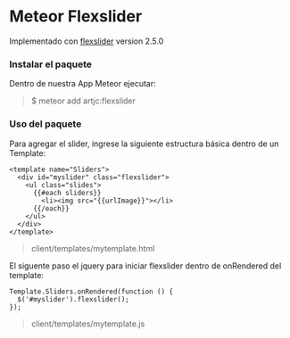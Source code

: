 Meteor Flexslider
=================

Implementado con [flexslider](http://flexslider.woothemes.com/) version 2.5.0

### **Instalar el paquete**
Dentro de nuestra App Meteor ejecutar:
>$ meteor add artjc:flexslider

### **Uso del paquete**
Para agregar el slider, ingrese la siguiente estructura básica dentro de un Template:
```
<template name="Sliders">
  <div id="myslider" class="flexslider">
    <ul class="slides">
      {{#each sliders}}
        <li><img src="{{urlImage}}"></li>
      {{/each}}
    </ul>
  </div>
</template>
```
>client/templates/mytemplate.html

El siguente paso el jquery para iniciar flexslider dentro de onRendered del template:
```
Template.Sliders.onRendered(function () {
  $('#myslider').flexslider();
});
```
>client/templates/mytemplate.js
